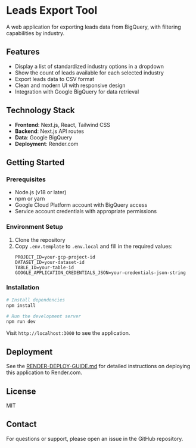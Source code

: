 # Leads Export Tool

A web application for exporting leads data from BigQuery, with filtering capabilities by industry.

## Features

- Display a list of standardized industry options in a dropdown
- Show the count of leads available for each selected industry
- Export leads data to CSV format
- Clean and modern UI with responsive design
- Integration with Google BigQuery for data retrieval

## Technology Stack

- **Frontend**: Next.js, React, Tailwind CSS
- **Backend**: Next.js API routes
- **Data**: Google BigQuery
- **Deployment**: Render.com

## Getting Started

### Prerequisites

- Node.js (v18 or later)
- npm or yarn
- Google Cloud Platform account with BigQuery access
- Service account credentials with appropriate permissions

### Environment Setup

1. Clone the repository 
2. Copy `.env.template` to `.env.local` and fill in the required values:
   ```
   PROJECT_ID=your-gcp-project-id
   DATASET_ID=your-dataset-id
   TABLE_ID=your-table-id
   GOOGLE_APPLICATION_CREDENTIALS_JSON=your-credentials-json-string
   ```

### Installation

```bash
# Install dependencies
npm install

# Run the development server
npm run dev
```

Visit `http://localhost:3000` to see the application.

## Deployment

See the [RENDER-DEPLOY-GUIDE.md](./RENDER-DEPLOY-GUIDE.md) for detailed instructions on deploying this application to Render.com.

## License

MIT

## Contact

For questions or support, please open an issue in the GitHub repository.